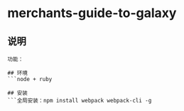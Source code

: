 # merchants-guide-to-galaxy
## 说明
```webpack4 + es6 + sass
功能：

## 环境
```node + ruby

## 安装
```全局安装：npm install webpack webpack-cli -g


